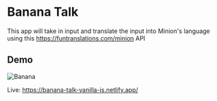 # Banana Talk

This app will take in input and translate the input into Minion's language using this https://funtranslations.com/minion API

## Demo

![Banana](https://user-images.githubusercontent.com/70641781/182994357-c744d539-46a3-47ab-af7f-01cf5d2bde7e.gif)

Live: https://banana-talk-vanilla-js.netlify.app/

